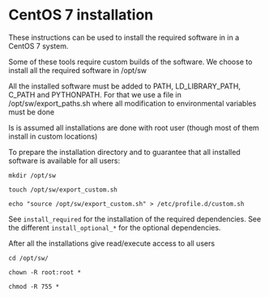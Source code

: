 CentOS 7 installation
=====================

These instructions can be used to install the required software in 
in a CentOS 7 system.

Some of these tools require custom builds of the software. 
We choose to install all the required software in /opt/sw

All the installed software must be added to PATH, LD_LIBRARY_PATH, C_PATH and PYTHONPATH. 
For that we use a file in /opt/sw/export_paths.sh where all modification to environmental variables must be done 

Is is assumed all installations are done with root user (though most of them install in custom locations)

To prepare the installation directory and to guarantee that all installed 
software is available for all users:

`mkdir /opt/sw`

`touch /opt/sw/export_custom.sh`

`echo "source /opt/sw/export_custom.sh" > /etc/profile.d/custom.sh`

See `install_required` for the installation of the required dependencies.
See the different `install_optional_*` for the optional dependencies.

After all the installations give read/execute access to all users

`cd /opt/sw/`

`chown -R root:root *`

`chmod -R 755 *`
